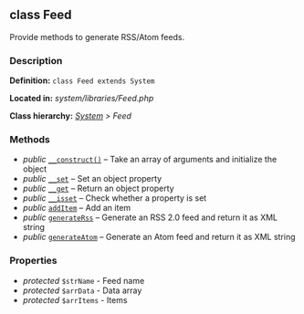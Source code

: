 
class Feed
----------

Provide methods to generate RSS/Atom feeds.


### Description ###

**Definition:** `class Feed extends System`

**Located in:** *system/libraries/Feed.php*

**Class hierarchy:** *[System](System.md) > Feed*


### Methods ###

- *public* [`__construct()`](Feed/__construct.md) – Take an array of arguments and initialize the object
- *public* [`__set`](Feed/__set.md) – Set an object property
- *public* [`__get`](Feed/__get.md) – Return an object property
- *public* [`__isset`](Feed/__isset.md) – Check whether a property is set
- *public* [`addItem`](Feed/.md) – Add an item
- *public* [`generateRss`](Feed/generateRss.md) – Generate an RSS 2.0 feed and return it as XML string
- *public* [`generateAtom`](Feed/generateAtom.md) – Generate an Atom feed and return it as XML string


### Properties ###

- *protected* `$strName` - Feed name
- *protected* `$arrData` - Data array
- *protected* `$arrItems` - Items